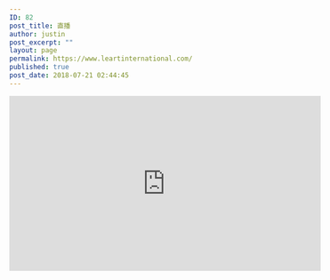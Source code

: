 ```yaml
---
ID: 82
post_title: 直播
author: justin
post_excerpt: ""
layout: page
permalink: https://www.leartinternational.com/
published: true
post_date: 2018-07-21 02:44:45
---
```

<div class="video-container" align="center" bgcolor="F1F1F1"></div>
<iframe style="border: none; overflow: hidden;" src="https://www.facebook.com/plugins/video.php?href=https%3A%2F%2Fwww.facebook.com%2Fleartpass%2Fvideos%2F623787747982339%2F&amp;show_text=0&amp;width=560" width="560" height="315" frameborder="0" scrolling="no" allowfullscreen="allowfullscreen"></iframe>